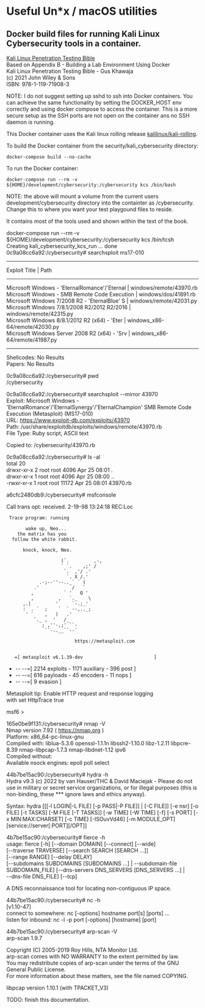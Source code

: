 # Useful Un*x / macOS utilities

## Docker build files for running Kali Linux Cybersecurity tools in a container.

[Kali Linux Penetration Testing Bible](https://www.wiley.com/en-us/Kali+Linux+Penetration+Testing+Bible-p-9781119719076)  
Based on Appendix B - Building a Lab Environment Using Docker  
Kali Linux Penetration Testing Bible - Gus Khawaja  
(c) 2021 John Wiley & Sons  
ISBN: 978-1-119-71908-3  

NOTE: I do not suggest setting up sshd to ssh into Docker
containers. You can achieve the same functionality by setting the
DOCKER_HOST env correctly and using docker compose to access the
container. This is a more secure setup as the SSH ports are not open
on the container ans no SSH daemon is running.

This Docker container uses the Kali linux rolling release [kalilinux/kali-rolling](https://hub.docker.com/r/kalilinux/kali-rolling).


To build the Docker container from the security/kali_cybersecurity directory:

	docker-compose build --no-cache


To run the Docker container:

	docker-compose run --rm -v ${HOME}/development/cybersecurity:/cybersecurity kcs /bin/bash

NOTE: the above will mount a volume from the current users development/cybersecurity
directory into the containter as /cybersecurity. Change this to where you want your test
playgound files to reside.

It contains most of the tools used and shown within the text of the book.  

docker-compose run --rm -v ${HOME}/development/cybersecurity:/cybersecurity kcs /bin/tcsh  
Creating kali_cybersecurity_kcs_run ... done  
0c9a08cc6a92:/cybersecurity# searchsploit ms17-010  
---------------------------------------------- ---------------------------------  
 Exploit Title                                |  Path  
---------------------------------------------- ---------------------------------  
Microsoft Windows - 'EternalRomance'/'Eternal | windows/remote/43970.rb  
Microsoft Windows - SMB Remote Code Execution | windows/dos/41891.rb  
Microsoft Windows 7/2008 R2 - 'EternalBlue' S | windows/remote/42031.py  
Microsoft Windows 7/8.1/2008 R2/2012 R2/2016  | windows/remote/42315.py  
Microsoft Windows 8/8.1/2012 R2 (x64) - 'Eter | windows_x86-64/remote/42030.py  
Microsoft Windows Server 2008 R2 (x64) - 'Srv | windows_x86-64/remote/41987.py  
---------------------------------------------- ---------------------------------  
Shellcodes: No Results  
Papers: No Results  

0c9a08cc6a92:/cybersecurity# pwd  
/cybersecurity  

0c9a08cc6a92:/cybersecurity# searchsploit --mirror 43970  
  Exploit: Microsoft Windows - 'EternalRomance'/'EternalSynergy'/'EternalChampion' SMB Remote Code Execution (Metasploit) (MS17-010)  
      URL: https://www.exploit-db.com/exploits/43970  
     Path: /usr/share/exploitdb/exploits/windows/remote/43970.rb  
File Type: Ruby script, ASCII text  

Copied to: /cybersecurity/43970.rb  


0c9a08cc6a92:/cybersecurity# ls -al  
total 20  
drwxr-xr-x 2 root root  4096 Apr 25 08:01 .  
drwxr-xr-x 1 root root  4096 Apr 25 08:00 ..  
-rwxr-xr-x 1 root root 11172 Apr 25 08:01 43970.rb  

a6cfc2480db9:/cybersecurity# msfconsole   
                                                
Call trans opt: received. 2-19-98 13:24:18 REC:Loc  

     Trace program: running  
	
           wake up, Neo...  
        the matrix has you  
      follow the white rabbit.  
	
          knock, knock, Neo.  
	
                        (`.         ,-,  
                        ` `.    ,;' /  
                         `.  ,'/ .'  
                          `. X /.'  
                .-;--''--.._` ` (  
              .'            /   `  
             ,           ` '   Q '  
             ,         ,   `._    \  
          ,.|         '     `-.;_'  
          :  . `  ;    `  ` --,.._;  
           ' `    ,   )   .'  
              `._ ,  '   /_  
                 ; ,''-,;' ``-  
                  ``-..__``--`  
	
                             https://metasploit.com  
	
	
       =[ metasploit v6.1.39-dev                          ]  
+ -- --=[ 2214 exploits - 1171 auxiliary - 396 post       ]  
+ -- --=[ 616 payloads - 45 encoders - 11 nops            ]  
+ -- --=[ 9 evasion                                       ]  

Metasploit tip: Enable HTTP request and response logging   
with set HttpTrace true  

msf6 >  


165e0be9f131:/cybersecurity# nmap -V  
Nmap version 7.92 ( https://nmap.org )  
Platform: x86_64-pc-linux-gnu  
Compiled with: liblua-5.3.6 openssl-1.1.1n libssh2-1.10.0 libz-1.2.11 libpcre-8.39 nmap-libpcap-1.7.3 nmap-libdnet-1.12 ipv6  
Compiled without:  
Available nsock engines: epoll poll select  

44b7be15ac90:/cybersecurity# hydra -h  
Hydra v9.3 (c) 2022 by van Hauser/THC & David Maciejak - Please do not use in military or secret service organizations, or for illegal purposes   (this is non-binding, these *** ignore laws and ethics anyway).  

Syntax: hydra [[[-l LOGIN|-L FILE] [-p PASS|-P FILE]] | [-C FILE]] [-e nsr] [-o FILE] [-t TASKS] [-M FILE [-T TASKS]] [-w TIME] [-W TIME] [-f] [-s   PORT] [-x MIN:MAX:CHARSET] [-c TIME] [-ISOuvVd46] [-m MODULE_OPT] [service://server[:PORT][/OPT]]  

4b7be15ac90:/cybersecurity# fierce -h  
usage: fierce [-h] [--domain DOMAIN] [--connect] [--wide]  
              [--traverse TRAVERSE] [--search SEARCH [SEARCH ...]]  
              [--range RANGE] [--delay DELAY]  
              [--subdomains SUBDOMAINS [SUBDOMAINS ...] | --subdomain-file  
              SUBDOMAIN_FILE] [--dns-servers DNS_SERVERS [DNS_SERVERS ...] |  
              --dns-file DNS_FILE] [--tcp]  
  
A DNS reconnaissance tool for locating non-contiguous IP space.  

44b7be15ac90:/cybersecurity# nc -h  
[v1.10-47]  
connect to somewhere:	nc [-options] hostname port[s] [ports] ...   
listen for inbound:	nc -l -p port [-options] [hostname] [port]  


44b7be15ac90:/cybersecurity# arp-scan -V  
arp-scan 1.9.7  

Copyright (C) 2005-2019 Roy Hills, NTA Monitor Ltd.  
arp-scan comes with NO WARRANTY to the extent permitted by law.  
You may redistribute copies of arp-scan under the terms of the GNU  
General Public License.  
For more information about these matters, see the file named COPYING.  

libpcap version 1.10.1 (with TPACKET_V3)  



TODO: finish this documentation.
